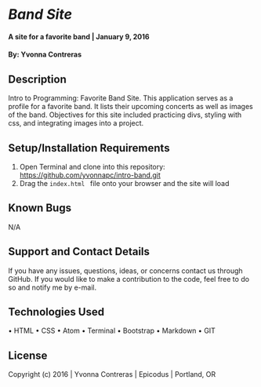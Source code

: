 # _Band Site_

#### A site for a favorite band   | January 9, 2016

#### By: Yvonna Contreras 

## Description

Intro to Programming: Favorite Band Site. This application serves as a profile for a favorite band. It lists their upcoming concerts as well as images of the band. Objectives for this site included practicing divs, styling with css, and integrating images into a project.

## Setup/Installation Requirements

1. Open Terminal and clone into this repository: https://github.com/yvonnapc/intro-band.git
2. Drag the ```index.html ``` file onto your browser and the site will load

## Known Bugs

N/A

## Support and Contact Details

If you have any issues, questions, ideas, or concerns contact us through GitHub. If you would like to make a contribution to the code, feel free to do so and notify me by e-mail.

## Technologies Used

• HTML
• CSS
• Atom
• Terminal
• Bootstrap
• Markdown
• GIT

## License

Copyright (c) 2016  |  Yvonna Contreras  |  Epicodus  |  Portland, OR
